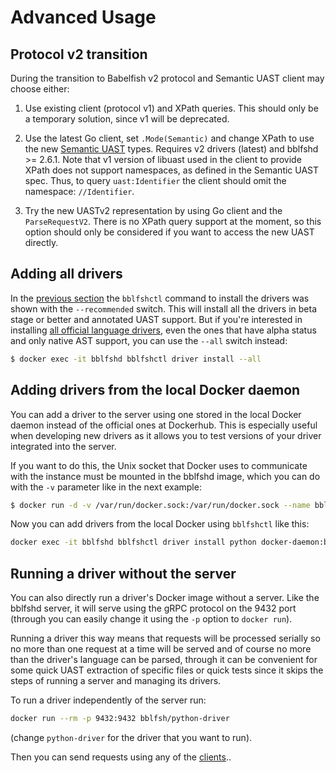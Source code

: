 # Advanced Usage

## Protocol v2 transition

During the transition to Babelfish v2 protocol and Semantic UAST client may choose either:

1) Use existing client (protocol v1) and XPath queries. This should only be a temporary solution, since v1 will be deprecated.

2) Use the latest Go client, set `.Mode(Semantic)` and change XPath to use the new [Semantic UAST](../uast/semantic-uast.md) types. Requires v2 drivers (latest) and bblfshd >= 2.6.1.
   Note that v1 version of libuast used in the client to provide XPath
   does not support namespaces, as defined in the Semantic UAST spec.
   Thus, to query `uast:Identifier` the client should omit the namespace: `//Identifier`.

3) Try the new UASTv2 representation by using Go client and the `ParseRequestV2`.
   There is no XPath query support at the moment, so this option should only
   be considered if you want to access the new UAST directly.

## Adding all drivers

In the [previous section](getting-started.md) the `bblfshctl` command to install the drivers was shown with the `--recommended` switch. This will install all the drivers in beta stage or better and annotated UAST support. But if you're interested in installing [all official language drivers](../languages.md), even the ones that have alpha status and only native AST support, you can use the `--all` switch instead:

```bash
$ docker exec -it bblfshd bblfshctl driver install --all
```

## Adding drivers from the local Docker daemon

You can add a driver to the server using one stored in the local Docker daemon instead of the official ones at Dockerhub. This is especially useful when developing new drivers as it allows you to test versions of your driver integrated into the server.

If you want to do this, the Unix socket that Docker uses to communicate with the instance must be mounted in the bblfshd image, which you can do with the `-v` parameter like in the next example:

```bash
$ docker run -d -v /var/run/docker.sock:/var/run/docker.sock --name bblfshd --privileged -p 9432:9432 -v /var/lib/bblfshd:/var/lib/bblfshd bblfsh/bblfshd
```

Now you can add drivers from the local Docker using `bblfshctl` like this:

```bash
docker exec -it bblfshd bblfshctl driver install python docker-daemon:bblfsh/python-driver:dev-123321-dirty
```

## Running a driver without the server

You can also directly run a driver's Docker image without a server. Like the bblfshd server, it will serve using the gRPC protocol on the 9432 port \(through you can easily change it using the `-p` option to `docker run`\).

Running a driver this way means that requests will be processed serially so no more than one request at a time will be served and of course no more than the driver's language can be parsed, through it can be convenient for some quick UAST extraction of specific files or quick tests since it skips the steps of running a server and managing its drivers.

To run a driver independently of the server run:

```bash
docker run --rm -p 9432:9432 bblfsh/python-driver
```

\(change `python-driver` for the driver that you want to run\).

Then you can send requests using any of the [clients](clients.md)..


